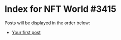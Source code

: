 # Index for NFT World #3415
Posts will be displayed in the order below:

- [Your first post](./001-first.md)

